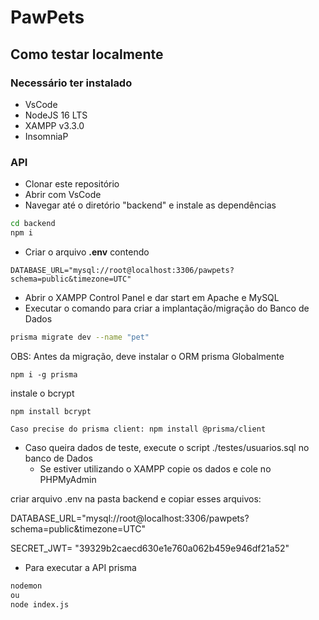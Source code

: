 # PawPets
## Como testar localmente
### Necessário ter instalado
- VsCode
- NodeJS 16 LTS
- XAMPP v3.3.0
- InsomniaP
### API
- Clonar este repositório
- Abrir com VsCode
- Navegar até o diretório "backend" e instale as dependências
```bash
cd backend
npm i
```
- Criar o arquivo **.env** contendo
```env
DATABASE_URL="mysql://root@localhost:3306/pawpets?schema=public&timezone=UTC"
```
- Abrir o XAMPP Control Panel e dar start em Apache e MySQL
- Executar o comando para criar a implantação/migração do Banco de Dados
```bash
prisma migrate dev --name "pet"
```
OBS: Antes da migração, deve instalar o ORM prisma Globalmente
```
npm i -g prisma
```
instale o bcrypt
```
npm install bcrypt

Caso precise do prisma client: npm install @prisma/client
```
- Caso queira dados de teste, execute o script ./testes/usuarios.sql no banco de Dados
    - Se estiver utilizando o XAMPP copie os dados e cole no PHPMyAdmin


criar arquivo .env na pasta backend e copiar esses arquivos:

DATABASE_URL="mysql://root@localhost:3306/pawpets?schema=public&timezone=UTC"

SECRET_JWT= "39329b2caecd630e1e760a062b459e946df21a52"

- Para executar a API prisma
```bash
nodemon
ou
node index.js
```

